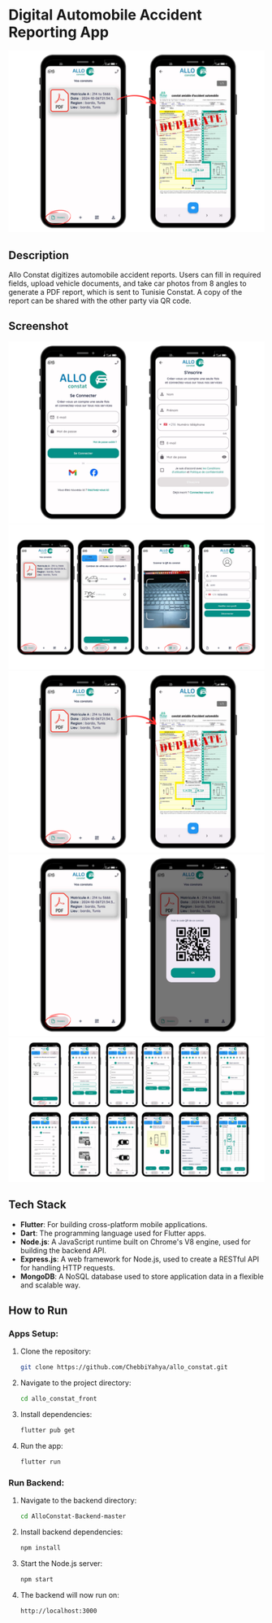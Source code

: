 # Digital Automobile Accident Reporting App

![banner](./images/constat_page.png)

## Description

Allo Constat digitizes automobile accident reports. Users can fill in required fields, upload vehicle documents, and take car photos from 8 angles to generate a PDF report, which is sent to Tunisie Constat. A copy of the report can be shared with the other party via QR code.


## Screenshot

![Screenshot](./images/login_pages.png)
![Screenshot](./images/home_pages.png)
![Screenshot](./images/constat_page.png)
![Screenshot](./images/qr_page.png)
![Screenshot](./images/add_constat.png)

## Tech Stack
- **Flutter**: For building cross-platform mobile applications.
- **Dart**: The programming language used for Flutter apps.
- **Node.js**: A JavaScript runtime built on Chrome's V8 engine, used for building the backend API.
- **Express.js**: A web framework for Node.js, used to create a RESTful API for handling HTTP requests.
- **MongoDB**: A NoSQL database used to store application data in a flexible and scalable way.

## How to Run

### Apps Setup:

1. Clone the repository:
   ```bash
   git clone https://github.com/ChebbiYahya/allo_constat.git

2. Navigate to the project directory:
   ```bash
   cd allo_constat_front

3. Install dependencies:
   ```bash
   flutter pub get

4. Run the app:
   ```bash
   flutter run

### Run Backend:

1. Navigate to the backend directory:
   ```bash
   cd AlloConstat-Backend-master

2. Install backend dependencies:
   ```bash
   npm install

3. Start the Node.js server:
   ```bash
   npm start

4. The backend will now run on:
   ```bash
   http://localhost:3000

